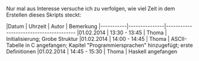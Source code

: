 Nur mal aus Interesse versuche ich zu verfolgen, wie viel Zeit
in dem Erstellen dieses Skripts steckt:

|Datum      | Uhrzeit       | Autor | Bemerkung
|-----------|---------------|----------------------------------------
|01.02.2014 | 13:30 - 13:45 | Thoma | Initialisierung; Grobe Struktur
|01.02.2014 | 14:00 - 14:45 | Thoma | ASCII-Tabelle in C angefangen; Kapitel "Programmiersprachen" hinzugefügt; erste Definitionen
|01.02.2014 | 14:45 - 15:30 | Thoma | Haskell angefangen
